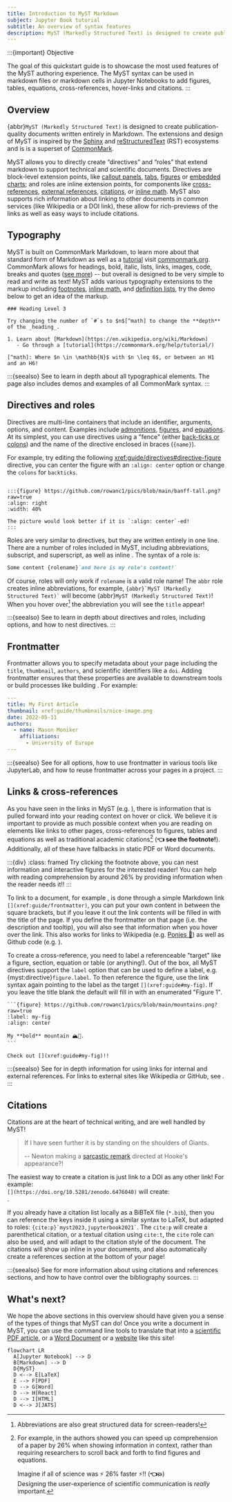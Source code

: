 ```yaml
---
title: Introduction to MyST Markdown
subject: Jupyter Book tutorial
subtitle: An overview of syntax features
description: MyST (Markedly Structured Text) is designed to create publication-quality documents written entirely in Markdown.
---
```


:::{important} Objective

The goal of this quickstart guide is to showcase the most used features of the MyST authoring experience. The MyST syntax can be used in markdown files or markdown cells in Jupyter Notebooks to add figures, tables, equations, cross-references, hover-links and citations.
:::

## Overview

{abbr}`MyST (Markedly Structured Text)` is designed to create publication-quality documents written entirely in Markdown. The extensions and design of MyST is inspired by the [Sphinx](https://www.sphinx-doc.org/) and [reStructuredText](https://docutils.sourceforge.io/rst.html) (RST) ecosystems and is is a superset of [CommonMark](xref:guide/commonmark).

MyST allows you to directly create “directives” and “roles” that extend markdown to support technical and scientific documents. Directives are block-level extension points, like [callout panels](xref:guide/admonitions), [tabs](xref:guide/dropdowns-cards-and-tabs), [figures](xref:guide/figures) or [embedded charts](xref:guide/interactive-notebooks); and roles are inline extension points, for components like [cross-references](xref:guide/cross-references), [external references](xref:guide/external-references), [citations](xref:guide/citations), or [inline math](xref:guide/math). MyST also supports rich information about linking to other documents in common services (like Wikipedia or a DOI link), these allow for rich-previews of the links as well as easy ways to include citations.

## Typography

MyST is built on CommonMark Markdown, to learn more about that standard form of Markdown as well as a [tutorial](https://commonmark.org/help/tutorial/) visit [commonmark.org](https://commonmark.org/).
CommonMark allows for headings, bold, italic, lists, links, images, code, breaks and quotes ([see more](xref:guide/commonmark)) -- but overall is designed to be very simple to read and write as text!
MyST adds various typography extensions to the markup including [footnotes](xref:guide#footnotes), [inline math](xref:guide#inline-math), and [definition lists](xref:guide#definition-lists), try the demo below to get an idea of the markup.

```{myst}
### Heading Level 3

Try changing the number of `#`s to $n$[^math] to change the **depth** of the _heading_.

1. Learn about [Markdown](https://en.wikipedia.org/wiki/Markdown)
   - Go through a [tutorial](https://commonmark.org/help/tutorial/)

[^math]: Where $n \in \mathbb{N}$ with $n \leq 6$, or between an H1 and an H6!
```

:::{seealso}
See [](xref:guide/typography) to learn in depth about all typographical elements. The [](xref:guide/commonmark) page also includes demos and examples of all CommonMark syntax.
:::

## Directives and roles

Directives are multi-line containers that include an identifier, arguments, options, and content. Examples include [admonitions](xref:guide/admonitions), [figures](xref:guide/figures), and [equations](xref:guide/math). At its simplest, you can use directives using a "fence" (either [back-ticks or colons](xref:guide#example-fence)) and the name of the directive enclosed in braces (`{name}`).

For example, try editing the following <xref:guide/directives#directive-figure> directive, you can center the figure with an `:align: center` option or change the `colons` for `backticks`.

```{myst}

:::{figure} https://github.com/rowanc1/pics/blob/main/banff-tall.png?raw=true
:align: right
:width: 40%

The picture would look better if it is `:align: center`-ed!
:::
```

Roles are very similar to directives, but they are written entirely in one line. There are a number of roles included in MyST, including abbreviations, subscript, and superscript, as well as inline [](xref:guide/math). The syntax of a role is:

```markdown
Some content {rolename}`and here is my role's content!`
```

Of course, roles will only work if `rolename` is a valid role name! The `abbr` role creates inline abbreviations, for example, `` {abbr}`MyST (Markedly Structured Text)` `` will become {abbr}`MyST (Markedly Structured Text)`! When you hover over[^1] the abbreviation you will see the `title` appear!

[^1]: Abbreviations are also great structured data for screen-readers!

:::{seealso}
See [](xref:guide/syntax-overview) to learn in depth about directives and roles, including options, and how to nest directives.
:::

## Frontmatter

Frontmatter allows you to specify metadata about your page including the `title`, `thumbnail`, `authors`, and scientific identifiers like a `doi`.
Adding frontmatter ensures that these properties are available to downstream tools or build processes like building [](xref:guide/creating-pdf-documents).
For example:

```yaml
---
title: My First Article
thumbnail: xref:guide/thumbnails/nice-image.png
date: 2022-05-11
authors:
  - name: Mason Moniker
    affiliations:
      - University of Europe
---
```

:::{seealso}
See [](xref:guide/frontmatter) for all options, how to use frontmatter in various tools like JupyterLab, and how to reuse frontmatter across your pages in a project.
:::

## Links & cross-references

As you have seen in the links in MyST (e.g. [](xref:guide/frontmatter)), there is information that is pulled forward into your reading context on hover or click. We believe it is important to provide as much possible context when you are reading on elements like links to other pages, cross-references to figures, tables and equations as well as traditional academic citations[^contextual-information] (**👈 see the footnote!**). Additionally, all of these have fallbacks in static PDF or Word documents.

[^contextual-information]:
    For example, in [](doi:10.1145/3411764.3445648) the authors showed you can speed up comprehension of a paper by 26% when showing information in context, rather than requiring researchers to scroll back and forth to find figures and equations.

    Imagine if all of science was ⚡️ 26% faster ⚡️[^3]!! (**👈💥**)\
    Designing the user-experience of scientific communication is _really_ important.

[^3]:
    Just as an example of having lots of helpful information at your finger-tips, it would be nice to see the video of that article, _right_? Well here it is:

    :::{iframe} https://www.youtube.com/embed/yYcQf-Yq8B0
    :::

    Can't do that in a PDF! [^4] (**👈💥**)

[^4]:
    I mean, now that you are down the rabbit-hole, we can get you back on track with a demo of [referencing equations](xref:guide#example-equation-targets) (**👈💥**)

    Or maybe you want to explore an [💥 interactive figure 💥](xref:guide#fig-altair-horsepower).

:::{div}
:class: framed
Try clicking the footnote above, you can nest information and interactive figures for the interested reader! You can help with reading comprehension by around 26% by providing information when the reader needs it!!
:::

To link to a document, for example [](xref:guide/frontmatter), is done through a simple Markdown link `[](xref:guide/frontmatter)`, you can put your own content in between the square brackets, but if you leave it out the link contents will be filled in with the title of the page. If you define the frontmatter on that page (i.e. the description and tooltip), you will also see that information when you hover over the link. This also works for links to Wikipedia (e.g. [Ponies 🐴](https://en.wikipedia.org/wiki/New_Forest_pony)) as well as Github code (e.g. [](https://github.com/jupyter-book/mystmd/blob/main/README.md)).

To create a cross-reference, you need to label a referenceable "target" like a figure, section, equation or table (or anything!). Out of the box, all MyST directives support the `label` option that can be used to define a label, e.g. {myst:directive}`figure.label`. To then reference the figure, use the link syntax again pointing to the label as the target `[](xref:guide#my-fig)`. If you leave the title blank the default will fill in with an enumerated "Figure 1".

````{myst}
```{figure} https://github.com/rowanc1/pics/blob/main/mountains.png?raw=true
:label: my-fig
:align: center

My **bold** mountain 🏔🚠.
```

Check out [](xref:guide#my-fig)!!
````

:::{seealso}
See [](xref:guide/cross-references) for in depth information for using links for internal and external references. For links to external sites like Wikipedia or GitHub, see [](xref:guide/external-references).
:::

## Citations

Citations are at the heart of technical writing, and are well handled by MyST!

> If I have seen further it is by standing on the shoulders of Giants.
>
> -- Newton making a [sarcastic remark](https://en.wikipedia.org/wiki/Standing_on_the_shoulders_of_giants#Early_modern_and_modern_references) directed at Hooke's appearance?!

The easiest way to create a citation is just link to a DOI as any other link! For example:\
`[](https://doi.org/10.5281/zenodo.6476040)` will create:\
[](https://doi.org/10.5281/zenodo.6476040).

If you already have a citation list locally as a BiBTeX file (`*.bib`), then you can reference the keys inside it using a similar syntax to LaTeX, but adapted to roles: `` {cite:p}`myst2023,jupyterbook2021` ``. The `cite:p` will create a parenthetical citation, or a textual citation using `cite:t`, the `cite` role can also be used, and will adapt to the citation style of the document. The citations will show up inline in your documents, and also automatically create a references section at the bottom of your page!

:::{seealso}
See [](xref:guide/citations) for more information about using citations and references sections, and how to have control over the bibliography sources.
:::

## What's next?

We hope the above sections in this overview should have given you a sense of the types of things that MyST can do! Once you write a document in MyST, you can use the command line tools to translate that into a [scientific PDF article](xref:guide/creating-pdf-documents), or a [Word Document](xref:guide/creating-word-documents) or a [website](xref:guide/quickstart-myst-documents) like this site!

```{mermaid}
flowchart LR
  A[Jupyter Notebook] --> D
  B[Markdown] --> D
  D{MyST}
  D <--> E[LaTeX]
  E --> F[PDF]
  D --> G[Word]
  D --> H[React]
  D --> I[HTML]
  D <--> J[JATS]
```
